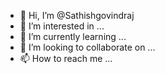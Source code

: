 - 👋 Hi, I’m @Sathishgovindraj
- 👀 I’m interested in ...
- 🌱 I’m currently learning ...
- 💞️ I’m looking to collaborate on ...
- 📫 How to reach me ...

<!---
Sathishgovindraj/Sathishgovindraj is a ✨ special ✨ repository because its `README.md` (this file) appears on your GitHub profile.
You can click the Preview link to take a look at your changes.
--->
